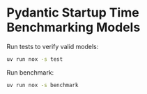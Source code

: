 # Pydantic Startup Time Benchmarking Models

Run tests to verify valid models:

```bash
uv run nox -s test
```

Run benchmark:

```bash
uv run nox -s benchmark
```

